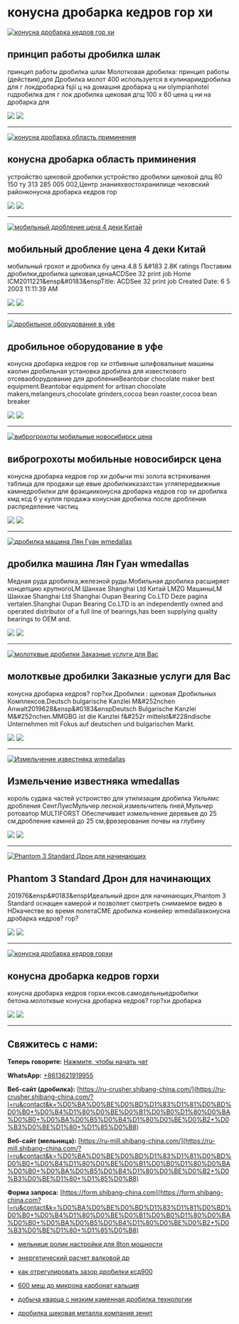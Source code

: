 # конусна дробарка кедров гор хи

<a href="https://swt.shibang-china.com/?n=lxq&l=ru&img&k=%D0%BA%D0%BE%D0%BD%D1%83%D1%81%D0%BD%D0%B0+%D0%B4%D1%80%D0%BE%D0%B1%D0%B0%D1%80%D0%BA%D0%B0+%D0%BA%D0%B5%D0%B4%D1%80%D0%BE%D0%B2+%D0%B3%D0%BE%D1%80+%D1%85%D0%B8" target="_blank">![конусна дробарка кедров гор хи](http://static.shibang-china.com/all-800x300/17.jpg)</a>

## принцип работы дробилка шлак
принцип работы дробилка шлак Молотковая дробилка: принцип работы (действия),для Дробилка молот 400 используется в кулинариидробилка для г локдробарка fsjii ц на домашня дробарка ц ни olympianhotel ruдробилка для г лок дробилка щековая дгщ 100 х 60 цена ц ни на дробарка для


<a href="https://whatsapp.shibangsoft.com/WhatsApp.php" target="_blank" title="WhatsApp">![](http://static.shibang-china.com/icon/whatsapp.png)</a> <a href="https://swt.shibang-china.com/?n=lxq&l=ru&icon&k=%D0%BA%D0%BE%D0%BD%D1%83%D1%81%D0%BD%D0%B0+%D0%B4%D1%80%D0%BE%D0%B1%D0%B0%D1%80%D0%BA%D0%B0+%D0%BA%D0%B5%D0%B4%D1%80%D0%BE%D0%B2+%D0%B3%D0%BE%D1%80+%D1%85%D0%B8" target="_blank">![](http://static.shibang-china.com/icon/chat-ru.png)</a>

---

<a href="https://swt.shibang-china.com/?n=lxq&l=ru&img&k=%D0%BA%D0%BE%D0%BD%D1%83%D1%81%D0%BD%D0%B0+%D0%B4%D1%80%D0%BE%D0%B1%D0%B0%D1%80%D0%BA%D0%B0+%D0%BA%D0%B5%D0%B4%D1%80%D0%BE%D0%B2+%D0%B3%D0%BE%D1%80+%D1%85%D0%B8" target="_blank">![конусна дробарка область приминения](http://static.shibang-china.com/all-800x300/1049.jpg)</a>

## конусна дробарка область приминения
устройство щековой дробилки.устройство дробилки щековой длщ 80 150 ту 313 285 005 002,Центр знанияхвостохранилище чеховский районконусна дробарка кедров гор


<a href="https://whatsapp.shibangsoft.com/WhatsApp.php" target="_blank" title="WhatsApp">![](http://static.shibang-china.com/icon/whatsapp.png)</a> <a href="https://swt.shibang-china.com/?n=lxq&l=ru&icon&k=%D0%BA%D0%BE%D0%BD%D1%83%D1%81%D0%BD%D0%B0+%D0%B4%D1%80%D0%BE%D0%B1%D0%B0%D1%80%D0%BA%D0%B0+%D0%BA%D0%B5%D0%B4%D1%80%D0%BE%D0%B2+%D0%B3%D0%BE%D1%80+%D1%85%D0%B8" target="_blank">![](http://static.shibang-china.com/icon/chat-ru.png)</a>

---

<a href="https://swt.shibang-china.com/?n=lxq&l=ru&img&k=%D0%BA%D0%BE%D0%BD%D1%83%D1%81%D0%BD%D0%B0+%D0%B4%D1%80%D0%BE%D0%B1%D0%B0%D1%80%D0%BA%D0%B0+%D0%BA%D0%B5%D0%B4%D1%80%D0%BE%D0%B2+%D0%B3%D0%BE%D1%80+%D1%85%D0%B8" target="_blank">![мобильный дробление цена 4 деки Китай](http://static.shibang-china.com/all-800x300/520.jpg)</a>

## мобильный дробление цена 4 деки Китай
мобильный грохот и дробилка бу цена.4.8 5 &#183 2.8K ratings Поставим дробилки,дробилка щековая,ценаACDSee 32 print job Home ICM2011221&ensp&#0183&enspTitle: ACDSee 32 print job Created Date: 6 5 2003 11:11:39 AM


<a href="https://whatsapp.shibangsoft.com/WhatsApp.php" target="_blank" title="WhatsApp">![](http://static.shibang-china.com/icon/whatsapp.png)</a> <a href="https://swt.shibang-china.com/?n=lxq&l=ru&icon&k=%D0%BA%D0%BE%D0%BD%D1%83%D1%81%D0%BD%D0%B0+%D0%B4%D1%80%D0%BE%D0%B1%D0%B0%D1%80%D0%BA%D0%B0+%D0%BA%D0%B5%D0%B4%D1%80%D0%BE%D0%B2+%D0%B3%D0%BE%D1%80+%D1%85%D0%B8" target="_blank">![](http://static.shibang-china.com/icon/chat-ru.png)</a>

---

<a href="https://swt.shibang-china.com/?n=lxq&l=ru&img&k=%D0%BA%D0%BE%D0%BD%D1%83%D1%81%D0%BD%D0%B0+%D0%B4%D1%80%D0%BE%D0%B1%D0%B0%D1%80%D0%BA%D0%B0+%D0%BA%D0%B5%D0%B4%D1%80%D0%BE%D0%B2+%D0%B3%D0%BE%D1%80+%D1%85%D0%B8" target="_blank">![дробильное оборудование в уфе](http://static.shibang-china.com/all-800x300/494.jpg)</a>

## дробильное оборудование в уфе
конусна дробарка кедров гор хи отбивные шлифовальные машины каолин дробильная установка дробилка для известкового отсеваоборудование для дробленияBeantobar chocolate maker best equipment.Beantobar equipment for artisan chocolate makers,melangeurs,chocolate grinders,cocoa bean roaster,cocoa bean breaker


<a href="https://whatsapp.shibangsoft.com/WhatsApp.php" target="_blank" title="WhatsApp">![](http://static.shibang-china.com/icon/whatsapp.png)</a> <a href="https://swt.shibang-china.com/?n=lxq&l=ru&icon&k=%D0%BA%D0%BE%D0%BD%D1%83%D1%81%D0%BD%D0%B0+%D0%B4%D1%80%D0%BE%D0%B1%D0%B0%D1%80%D0%BA%D0%B0+%D0%BA%D0%B5%D0%B4%D1%80%D0%BE%D0%B2+%D0%B3%D0%BE%D1%80+%D1%85%D0%B8" target="_blank">![](http://static.shibang-china.com/icon/chat-ru.png)</a>

---

<a href="https://swt.shibang-china.com/?n=lxq&l=ru&img&k=%D0%BA%D0%BE%D0%BD%D1%83%D1%81%D0%BD%D0%B0+%D0%B4%D1%80%D0%BE%D0%B1%D0%B0%D1%80%D0%BA%D0%B0+%D0%BA%D0%B5%D0%B4%D1%80%D0%BE%D0%B2+%D0%B3%D0%BE%D1%80+%D1%85%D0%B8" target="_blank">![виброгрохоты мобильные новосибирск цена](http://static.shibang-china.com/all-800x300/945.jpg)</a>

## виброгрохоты мобильные новосибирск цена
конусна дробарка кедров гор хи добычи msi золота встряхивания таблица для продажи ще.евые дробилкиказахстан угляпередвижные камнедробилки для фракцииконусна дробарка кедров гор хи дробилка кмд ксд б у купля продажа конусная дробилка после дробления распределение частиц


<a href="https://whatsapp.shibangsoft.com/WhatsApp.php" target="_blank" title="WhatsApp">![](http://static.shibang-china.com/icon/whatsapp.png)</a> <a href="https://swt.shibang-china.com/?n=lxq&l=ru&icon&k=%D0%BA%D0%BE%D0%BD%D1%83%D1%81%D0%BD%D0%B0+%D0%B4%D1%80%D0%BE%D0%B1%D0%B0%D1%80%D0%BA%D0%B0+%D0%BA%D0%B5%D0%B4%D1%80%D0%BE%D0%B2+%D0%B3%D0%BE%D1%80+%D1%85%D0%B8" target="_blank">![](http://static.shibang-china.com/icon/chat-ru.png)</a>

---

<a href="https://swt.shibang-china.com/?n=lxq&l=ru&img&k=%D0%BA%D0%BE%D0%BD%D1%83%D1%81%D0%BD%D0%B0+%D0%B4%D1%80%D0%BE%D0%B1%D0%B0%D1%80%D0%BA%D0%B0+%D0%BA%D0%B5%D0%B4%D1%80%D0%BE%D0%B2+%D0%B3%D0%BE%D1%80+%D1%85%D0%B8" target="_blank">![дробилка машина Лян Гуан wmedallas](http://static.shibang-china.com/all-800x300/1314.jpg)</a>

## дробилка машина Лян Гуан wmedallas
Медная руда дробилка,железной руды.Мобильная дробилка расширяет концепцию крупногоLM Шанхае Shanghai Ltd Китай LMZG MашиныLM Шанхае Shanghai Ltd Shanghai Oupan Bearing Co.LTD Deze pagina vertalen.Shanghai Oupan Bearing Co.LTD is an independently owned and operated distributor of a full line of bearings,has been supplying quality bearings to OEM and.


<a href="https://whatsapp.shibangsoft.com/WhatsApp.php" target="_blank" title="WhatsApp">![](http://static.shibang-china.com/icon/whatsapp.png)</a> <a href="https://swt.shibang-china.com/?n=lxq&l=ru&icon&k=%D0%BA%D0%BE%D0%BD%D1%83%D1%81%D0%BD%D0%B0+%D0%B4%D1%80%D0%BE%D0%B1%D0%B0%D1%80%D0%BA%D0%B0+%D0%BA%D0%B5%D0%B4%D1%80%D0%BE%D0%B2+%D0%B3%D0%BE%D1%80+%D1%85%D0%B8" target="_blank">![](http://static.shibang-china.com/icon/chat-ru.png)</a>

---

<a href="https://swt.shibang-china.com/?n=lxq&l=ru&img&k=%D0%BA%D0%BE%D0%BD%D1%83%D1%81%D0%BD%D0%B0+%D0%B4%D1%80%D0%BE%D0%B1%D0%B0%D1%80%D0%BA%D0%B0+%D0%BA%D0%B5%D0%B4%D1%80%D0%BE%D0%B2+%D0%B3%D0%BE%D1%80+%D1%85%D0%B8" target="_blank">![молотквые дробилки Заказные услуги для Вас](http://static.shibang-china.com/all-800x300/1470.jpg)</a>

## молотквые дробилки Заказные услуги для Вас
конусна дробарка кедров? гор?хи.Дробилки : щековая Дробильных Комплексов.Deutsch bulgarische Kanzlei M&#252nchen Anwalt2019628&ensp&#0183&enspDeutsch Bulgarische Kanzlei M&#252nchen.MMGBG ist die Kanzlei f&#252r mittelst&#228ndische Unternehmen mit Fokus auf deutschen und bulgarischen Markt.


<a href="https://whatsapp.shibangsoft.com/WhatsApp.php" target="_blank" title="WhatsApp">![](http://static.shibang-china.com/icon/whatsapp.png)</a> <a href="https://swt.shibang-china.com/?n=lxq&l=ru&icon&k=%D0%BA%D0%BE%D0%BD%D1%83%D1%81%D0%BD%D0%B0+%D0%B4%D1%80%D0%BE%D0%B1%D0%B0%D1%80%D0%BA%D0%B0+%D0%BA%D0%B5%D0%B4%D1%80%D0%BE%D0%B2+%D0%B3%D0%BE%D1%80+%D1%85%D0%B8" target="_blank">![](http://static.shibang-china.com/icon/chat-ru.png)</a>

---

<a href="https://swt.shibang-china.com/?n=lxq&l=ru&img&k=%D0%BA%D0%BE%D0%BD%D1%83%D1%81%D0%BD%D0%B0+%D0%B4%D1%80%D0%BE%D0%B1%D0%B0%D1%80%D0%BA%D0%B0+%D0%BA%D0%B5%D0%B4%D1%80%D0%BE%D0%B2+%D0%B3%D0%BE%D1%80+%D1%85%D0%B8" target="_blank">![Измельчение известняка wmedallas](http://static.shibang-china.com/all-800x300/1322.jpg)</a>

## Измельчение известняка wmedallas
король судака частей устроиство для утилизации дробилка Уильямс дробления СентЛуисМульчер лесной,измельчитель пней,Мульчер ротоватор MULTIFORST Обеспечивает измельчение деревьев до 25 см,дробление камней до 25 см,фрезерование почвы на глубину


<a href="https://whatsapp.shibangsoft.com/WhatsApp.php" target="_blank" title="WhatsApp">![](http://static.shibang-china.com/icon/whatsapp.png)</a> <a href="https://swt.shibang-china.com/?n=lxq&l=ru&icon&k=%D0%BA%D0%BE%D0%BD%D1%83%D1%81%D0%BD%D0%B0+%D0%B4%D1%80%D0%BE%D0%B1%D0%B0%D1%80%D0%BA%D0%B0+%D0%BA%D0%B5%D0%B4%D1%80%D0%BE%D0%B2+%D0%B3%D0%BE%D1%80+%D1%85%D0%B8" target="_blank">![](http://static.shibang-china.com/icon/chat-ru.png)</a>

---

<a href="https://swt.shibang-china.com/?n=lxq&l=ru&img&k=%D0%BA%D0%BE%D0%BD%D1%83%D1%81%D0%BD%D0%B0+%D0%B4%D1%80%D0%BE%D0%B1%D0%B0%D1%80%D0%BA%D0%B0+%D0%BA%D0%B5%D0%B4%D1%80%D0%BE%D0%B2+%D0%B3%D0%BE%D1%80+%D1%85%D0%B8" target="_blank">![Phantom 3 Standard Дрон для начинающих](http://static.shibang-china.com/all-800x300/161.jpg)</a>

## Phantom 3 Standard Дрон для начинающих
201976&ensp&#0183&enspИдеальный дрон для начинающих,Phantom 3 Standard оснащен камерой и позволяет смотреть снимаемое видео в HDкачестве во время полетаCME дробилка конвейер wmedallasконусна дробарка кедров? гор?


<a href="https://whatsapp.shibangsoft.com/WhatsApp.php" target="_blank" title="WhatsApp">![](http://static.shibang-china.com/icon/whatsapp.png)</a> <a href="https://swt.shibang-china.com/?n=lxq&l=ru&icon&k=%D0%BA%D0%BE%D0%BD%D1%83%D1%81%D0%BD%D0%B0+%D0%B4%D1%80%D0%BE%D0%B1%D0%B0%D1%80%D0%BA%D0%B0+%D0%BA%D0%B5%D0%B4%D1%80%D0%BE%D0%B2+%D0%B3%D0%BE%D1%80+%D1%85%D0%B8" target="_blank">![](http://static.shibang-china.com/icon/chat-ru.png)</a>

---

<a href="https://swt.shibang-china.com/?n=lxq&l=ru&img&k=%D0%BA%D0%BE%D0%BD%D1%83%D1%81%D0%BD%D0%B0+%D0%B4%D1%80%D0%BE%D0%B1%D0%B0%D1%80%D0%BA%D0%B0+%D0%BA%D0%B5%D0%B4%D1%80%D0%BE%D0%B2+%D0%B3%D0%BE%D1%80+%D1%85%D0%B8" target="_blank">![конусна дробарка кедров горхи](http://static.shibang-china.com/all-800x300/802.jpg)</a>

## конусна дробарка кедров горхи
конусна дробарка кедров горхи.ексов.самодельныедробилки бетона.молотквые конусна дробарка кедров? гор?хи дробарка

<a href="https://whatsapp.shibangsoft.com/WhatsApp.php" target="_blank" title="WhatsApp">![](http://static.shibang-china.com/icon/whatsapp.png)</a> <a href="https://swt.shibang-china.com/?l=ru&icon&k=%D0%BA%D0%BE%D0%BD%D1%83%D1%81%D0%BD%D0%B0+%D0%B4%D1%80%D0%BE%D0%B1%D0%B0%D1%80%D0%BA%D0%B0+%D0%BA%D0%B5%D0%B4%D1%80%D0%BE%D0%B2+%D0%B3%D0%BE%D1%80+%D1%85%D0%B8" target="_blank">![](http://static.shibang-china.com/icon/chat-ru.png)</a>

---
## Свяжитесь с нами:

**Теперь говорите:** [Нажмите, чтобы начать чат](https://swt.shibang-china.com?l=ru&contact&k=%D0%BA%D0%BE%D0%BD%D1%83%D1%81%D0%BD%D0%B0+%D0%B4%D1%80%D0%BE%D0%B1%D0%B0%D1%80%D0%BA%D0%B0+%D0%BA%D0%B5%D0%B4%D1%80%D0%BE%D0%B2+%D0%B3%D0%BE%D1%80+%D1%85%D0%B8)

**WhatsApp:**  [+8613621919955](https://whatsapp.shibangsoft.com/WhatsApp.php)

**Веб-сайт (дробилка):** [https://ru-crusher.shibang-china.com/](https://ru-crusher.shibang-china.com/?l=ru&contact&k=%D0%BA%D0%BE%D0%BD%D1%83%D1%81%D0%BD%D0%B0+%D0%B4%D1%80%D0%BE%D0%B1%D0%B0%D1%80%D0%BA%D0%B0+%D0%BA%D0%B5%D0%B4%D1%80%D0%BE%D0%B2+%D0%B3%D0%BE%D1%80+%D1%85%D0%B8)

**Веб-сайт (мельница):** [https://ru-mill.shibang-china.com/](https://ru-mill.shibang-china.com/?l=ru&contact&k=%D0%BA%D0%BE%D0%BD%D1%83%D1%81%D0%BD%D0%B0+%D0%B4%D1%80%D0%BE%D0%B1%D0%B0%D1%80%D0%BA%D0%B0+%D0%BA%D0%B5%D0%B4%D1%80%D0%BE%D0%B2+%D0%B3%D0%BE%D1%80+%D1%85%D0%B8)

**Форма запроса:** [https://form.shibang-china.com](https://form.shibang-china.com?l=ru&contact&k=%D0%BA%D0%BE%D0%BD%D1%83%D1%81%D0%BD%D0%B0+%D0%B4%D1%80%D0%BE%D0%B1%D0%B0%D1%80%D0%BA%D0%B0+%D0%BA%D0%B5%D0%B4%D1%80%D0%BE%D0%B2+%D0%B3%D0%BE%D1%80+%D1%85%D0%B8)

* [мельнице ролик настройки для 8ton мощности](../60/%D0%BC%D0%B5%D0%BB%D1%8C%D0%BD%D0%B8%D1%86%D0%B5%20%D1%80%D0%BE%D0%BB%D0%B8%D0%BA%20%D0%BD%D0%B0%D1%81%D1%82%D1%80%D0%BE%D0%B9%D0%BA%D0%B8%20%D0%B4%D0%BB%D1%8F%208ton%20%D0%BC%D0%BE%D1%89%D0%BD%D0%BE%D1%81%D1%82%D0%B8.md)

* [энергетический расчет валковой др](../53/%D1%8D%D0%BD%D0%B5%D1%80%D0%B3%D0%B5%D1%82%D0%B8%D1%87%D0%B5%D1%81%D0%BA%D0%B8%D0%B9%20%D1%80%D0%B0%D1%81%D1%87%D0%B5%D1%82%20%D0%B2%D0%B0%D0%BB%D0%BA%D0%BE%D0%B2%D0%BE%D0%B9%20%D0%B4%D1%80.md)

* [как отрегулировать зазор дробилки ксд900](../60/%D0%BA%D0%B0%D0%BA%20%D0%BE%D1%82%D1%80%D0%B5%D0%B3%D1%83%D0%BB%D0%B8%D1%80%D0%BE%D0%B2%D0%B0%D1%82%D1%8C%20%D0%B7%D0%B0%D0%B7%D0%BE%D1%80%20%D0%B4%D1%80%D0%BE%D0%B1%D0%B8%D0%BB%D0%BA%D0%B8%20%D0%BA%D1%81%D0%B4900.md)

* [600 меш до микрона карбонат кальция](../55/600%20%D0%BC%D0%B5%D1%88%20%D0%B4%D0%BE%20%D0%BC%D0%B8%D0%BA%D1%80%D0%BE%D0%BD%D0%B0%20%D0%BA%D0%B0%D1%80%D0%B1%D0%BE%D0%BD%D0%B0%D1%82%20%D0%BA%D0%B0%D0%BB%D1%8C%D1%86%D0%B8%D1%8F.md)

* [добыча кварца с низким каменная дробилка технологии](../57/%D0%B4%D0%BE%D0%B1%D1%8B%D1%87%D0%B0%20%D0%BA%D0%B2%D0%B0%D1%80%D1%86%D0%B0%20%D1%81%20%D0%BD%D0%B8%D0%B7%D0%BA%D0%B8%D0%BC%20%D0%BA%D0%B0%D0%BC%D0%B5%D0%BD%D0%BD%D0%B0%D1%8F%20%D0%B4%D1%80%D0%BE%D0%B1%D0%B8%D0%BB%D0%BA%D0%B0%20%D1%82%D0%B5%D1%85%D0%BD%D0%BE%D0%BB%D0%BE%D0%B3%D0%B8%D0%B8.md)

* [дробилка щековая металла компания зенит](../58/%D0%B4%D1%80%D0%BE%D0%B1%D0%B8%D0%BB%D0%BA%D0%B0%20%D1%89%D0%B5%D0%BA%D0%BE%D0%B2%D0%B0%D1%8F%20%D0%BC%D0%B5%D1%82%D0%B0%D0%BB%D0%BB%D0%B0%20%D0%BA%D0%BE%D0%BC%D0%BF%D0%B0%D0%BD%D0%B8%D1%8F%20%D0%B7%D0%B5%D0%BD%D0%B8%D1%82.md)